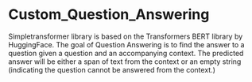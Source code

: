 # Custom_Question_Answering
Simpletransformer library is based on the Transformers BERT library by HuggingFace. The goal of Question Answering is to find the answer to a question given a question and an accompanying context. The predicted answer will be either a span of text from the context or an empty string (indicating the question cannot be answered from the context.)
